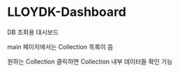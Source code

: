 # LLOYDK-Dashboard

DB 조회용 대시보드

main 페이지에서는 Collection 목록이 뜸

원하는 Collection 클릭하면 Collection 내부 데이터들 확인 가능